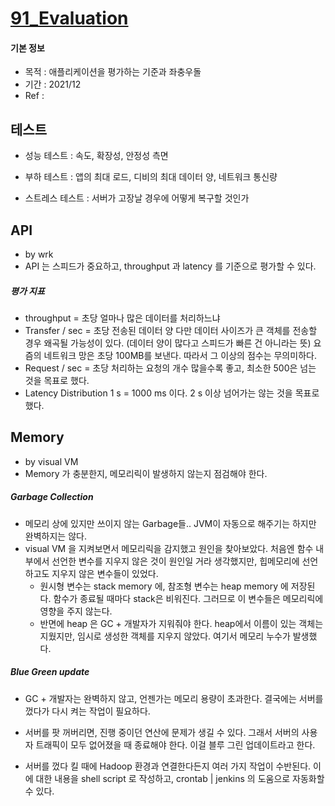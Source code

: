# [91_Evaluation](./91_Evaluation)

#### 기본 정보

- 목적 : 애플리케이션을 평가하는 기준과 좌충우돌
- 기간 : 2021/12
- Ref :

## 테스트

- 성능 테스트 : 속도, 확장성, 안정성 측면

- 부하 테스트 : 앱의 최대 로드, 디비의 최대 데이터 양, 네트워크 통신량

- 스트레스 테스트 : 서버가 고장날 경우에 어떻게 복구할 것인가

  

## API

- by wrk
- API 는 스피드가 중요하고, throughput 과 latency 를 기준으로 평가할 수 있다.

##### 평가 지표

- throughput  = 초당 얼마나 많은 데이터를 처리하느냐
- Transfer / sec = 초당 전송된 데이터 양
  다만 데이터 사이즈가 큰 객체를 전송할 경우 왜곡될 가능성이 있다. (데이터 양이 많다고 스피드가 빠른 건 아니라는 뜻)
  요즘의 네트워크 망은 초당 100MB를 보낸다. 따라서 그 이상의 점수는 무의미하다.
- Request / sec = 초당 처리하는 요청의 개수
  많을수록 좋고, 최소한 500은 넘는 것을 목표로 했다.
- Latency Distribution
  1 s = 1000 ms 이다.
  2 s 이상 넘어가는 않는 것을 목표로 했다.



## Memory

- by visual VM
- Memory 가 충분한지, 메모리릭이 발생하지 않는지 점검해야 한다.

##### Garbage Collection

- 메모리 상에 있지만 쓰이지 않는 Garbage들.. JVM이 자동으로 해주기는 하지만 완벽하지는 않다.
- visual VM 을 지켜보면서 메모리릭을 감지했고 원인을 찾아보았다. 처음엔 함수 내부에서 선언한 변수를 지우지 않은 것이 원인일 거라 생각했지만, 힙메모리에 선언하고도 지우지 않은 변수들이 있었다.
  - 원시형 변수는 stack memory 에, 참조형 변수는 heap memory 에 저장된다.
    함수가 종료될 때마다 stack은 비워진다. 그러므로 이 변수들은 메모리릭에 영향을 주지 않는다.
  - 반면에 heap 은 GC + 개발자가 지워줘야 한다. heap에서 이름이 있는 객체는 지웠지만, 임시로 생성한 객체를 지우지 않았다. 여기서 메모리 누수가 발생했다.

##### Blue Green update

- GC + 개발자는 완벽하지 않고, 언젠가는 메모리 용량이 초과한다. 결국에는 서버를 껐다가 다시 켜는 작업이 필요하다.

- 서버를 팟 꺼버리면, 진행 중이던 연산에 문제가 생길 수 있다. 그래서 서버의 사용자 트래픽이 모두 없어졌을 때 종료해야 한다. 이걸 블루 그린 업데이트라고 한다.

- 서버를 껐다 킬 때에 Hadoop 환경과 연결한다든지 여러 가지 작업이 수반된다. 이에 대한 내용을 shell script 로 작성하고, crontab | jenkins 의 도움으로 자동화할 수 있다.

  



